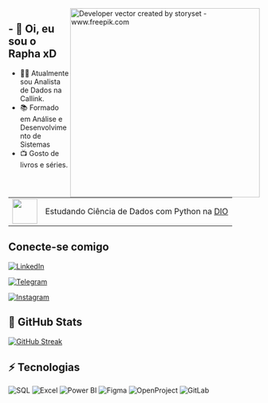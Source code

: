 <img align="right" alt="Developer vector created by storyset - www.freepik.com" height="380" src="https://github.com/guswateers/guswateers/assets/64338294/3c616cd8-379b-4c17-b3f2-33478c3638f3.png">

## - 👋 Oi, eu sou o Rapha xD
- 👨‍💻 Atualmente sou Analista de Dados na Callink.
- 📚 Formado em Análise e Desenvolvimento de Sistemas
-  📺 Gosto de livros e séries.

  
<table>
  <tr>
    <td><img height="50" src="https://github.com/guswateers/guswateers/assets/64338294/e0f4c3d7-a623-4c72-ba8d-2ffd384489ed.png"></td>
    <td valign="middle">Estudando Ciência de Dados com Python na <a href="https://web.dio.me/">DIO</a><br></td>
  </tr>
</table>


 ## Conecte-se comigo
[![LinkedIn](https://img.shields.io/badge/LinkedIn-000?style=for-the-badge&logo=linkedin&logoColor=0E76A8)](https://www.linkedin.com/in/raphasemog/)

[![Telegram](https://img.shields.io/badge/Telegram-000?style=for-the-badge&logo=telegram&logoColor=0E76A8)](https://www.linkedin.com/in/guswateers/)

[![Instagram](https://img.shields.io/badge/Instagram-000?style=for-the-badge&logo=instagram)](https://www.instagram.com/raphasemog/)

## 🎲 GitHub Stats

[![GitHub Streak](https://streak-stats.demolab.com/?user=guswateers&theme=gotham&background=000&border=30A3DC&dates=FFF)](https://github.com/guswateers)


## ⚡ Tecnologias

![SQL](https://img.shields.io/badge/SQL-000?style=for-the-badge&logo=microsoftsqlserver)
![Excel](https://img.shields.io/badge/Excel-000?style=for-the-badge&logo=microsoftexcel)
![Power BI](https://img.shields.io/badge/Power_BI-000?style=for-the-badge&logo=powerbi)
![Figma](https://img.shields.io/badge/Figma-000?style=for-the-badge&logo=figma)
![OpenProject](https://img.shields.io/badge/OpenProject-000?style=for-the-badge&logo=OpenProject)
![GitLab](https://img.shields.io/badge/GitLab-000?style=for-the-badge&logo=GitLab)
